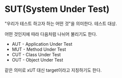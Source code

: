 # SUT(System Under Test)

"우리가 테스트 하고자 하는 어떤 것"을 의미한다. 테스트 대상.

어떤 것인지에 따라 다음처럼 나뉘어 불리기도 한다.

-   AUT - Application Under Test
-   MUT - Method Under Test
-   CUT - Class Under Test
-   OUT - Object Under Test

같은 의미로 xUT 대신 target이라고 지칭하기도 한다.